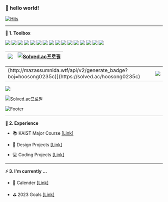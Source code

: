 <!--
**hoosong0235/hoosong0235** is a ✨ _special_ ✨ repository because its `README.md` (this file) appears on your GitHub profile.

Here are some ideas to get you started:

- 🔭 I’m currently working on ...
- 🌱 I’m currently learning ...
- 👯 I’m looking to collaborate on ...
- 🤔 I’m looking for help with ...
- 💬 Ask me about ...
- 📫 How to reach me: ...
- 😄 Pronouns: ...
- ⚡ Fun fact: ...
-->

### 👋 hello world!

[![Hits](https://hits.seeyoufarm.com/api/count/incr/badge.svg?url=https%3A%2F%2Fgithub.com%2Fhoosong0235&count_bg=%23666666&title_bg=%23333333&icon=github.svg&icon_color=%23FFFFFF&title=Github&edge_flat=false)](https://hits.seeyoufarm.com)

---

**🧰 1. Toolbox**

<img src="https://img.shields.io/badge/Python-3776AB?style=flat&logo=Python&logoColor=white"/>
<img src="https://img.shields.io/badge/C-A8B9CC?style=flat&logo=C&logoColor=white"/>
<img src="https://img.shields.io/badge/C++-00599C?style=flat&logo=C++&logoColor=white"/>
<img src="https://img.shields.io/badge/Java-007395?style=flat&logo=Java&logoColor=white"/>
<img src="https://img.shields.io/badge/Rust-000000?style=flat&logo=Rust&logoColor=white"/>
<img src="https://img.shields.io/badge/Scala-DC322F?style=flat&logo=Scala&logoColor=white"/>
<img src="https://img.shields.io/badge/Dart-0175C2?style=flat&logo=Dart&logoColor=white"/>

<img src="https://img.shields.io/badge/Flutter-02569B?style=flat&logo=Flutter&logoColor=white"/>
<img src="https://img.shields.io/badge/Firebase-FFCA28?style=flat&logo=Firebase&logoColor=white"/>
<img src="https://img.shields.io/badge/HTML5-E34F26?style=flat&logo=HTML5&logoColor=white"/>
<img src="https://img.shields.io/badge/CSS3-1572B6?style=flat&logo=CSS3&logoColor=white"/>
<img src="https://img.shields.io/badge/JavaScript-F7DF1E?style=flat&logo=JavaScript&logoColor=white"/>

<img src="https://img.shields.io/badge/Figma-F24E1E?style=flat&logo=Figma&logoColor=white"/>
<img src="https://img.shields.io/badge/Adobe Photoshop-31A8FF?style=flat&logo=Adobe Photoshop&logoColor=white"/>
<img src="https://img.shields.io/badge/Adobe Illustrator-FF9A00?style=flat&logo=Adobe Illustrator&logoColor=white"/>
<img src="https://img.shields.io/badge/Rhinoceros-801010?style=flat&logo=Rhinoceros&logoColor=white"/>

| <img src="http://mazandi.herokuapp.com/api?handle=hoosong0235&theme=warm"/> | [![Solved.ac프로필](http://mazassumnida.wtf/api/v2/generate_badge?boj=hoosong0235)](https://solved.ac/hoosong0235) |
|-|-|

<table>
    <tr>
        <td> (http://mazassumnida.wtf/api/v2/generate_badge?boj=hoosong0235c)](https://solved.ac/hoosong0235c) </td><td><img src="http://mazandi.herokuapp.com/api?handle=hoosong0235c&theme=warm"/></td>
    </tr>
</table>



<img src="http://mazandi.herokuapp.com/api?handle=hoosong0235c&theme=warm"/>

[![Solved.ac프로필](http://mazassumnida.wtf/api/v2/generate_badge?boj=hoosong0235c)](https://solved.ac/hoosong0235c)

![Footer](https://capsule-render.vercel.app/api?type=waving&color=333333&height=200&section=footer)

---

**📘 2. Experience**

- 📚 KAIST Major Course [[Link]](https://hoosong0235.notion.site/a2ed85f766b94552b7a58e7f3988cf51?v=47e1279ea52e47c981a0bc3f5b18e7a7)

- 🎨 Design Projects [[Link]](https://hoosong0235.notion.site/0833f558fd8e4a8abf56e7eb5a993a75?v=2989dfdab2764ec9beb37b55c204dc41)

- 💻 Coding Projects [[Link]](https://hoosong0235.notion.site/f35708fe4b324ef5a774a91c37b235cd?v=50255275c0f84a92bd8bd8ecebea1e65)

---

**⚡ 3. I'm currently ...**

- 📅 Calender [[Link]](https://hoosong0235.notion.site/68132862a6624d7b990e0244b93e6be0?v=51b9d6c58917488e9315cda14b63663c)

- ⛳ 2023 Goals [[Link]](https://hoosong0235.notion.site/2023-Goals-f9e3e2425b0a480bb495b406604be0b5)
